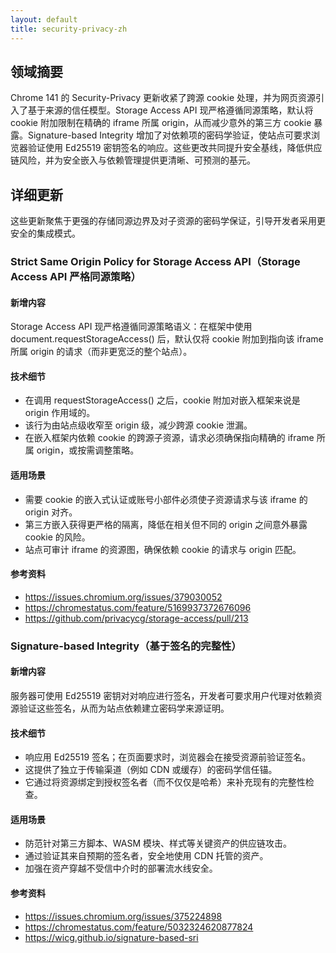 ```yaml
---
layout: default
title: security-privacy-zh
---
```


## 领域摘要

Chrome 141 的 Security-Privacy 更新收紧了跨源 cookie 处理，并为网页资源引入了基于来源的信任模型。Storage Access API 现严格遵循同源策略，默认将 cookie 附加限制在精确的 iframe 所属 origin，从而减少意外的第三方 cookie 暴露。Signature-based Integrity 增加了对依赖项的密码学验证，使站点可要求浏览器验证使用 Ed25519 密钥签名的响应。这些更改共同提升安全基线，降低供应链风险，并为安全嵌入与依赖管理提供更清晰、可预测的基元。

## 详细更新

这些更新聚焦于更强的存储同源边界及对子资源的密码学保证，引导开发者采用更安全的集成模式。

### Strict Same Origin Policy for Storage Access API（Storage Access API 严格同源策略）

#### 新增内容
Storage Access API 现严格遵循同源策略语义：在框架中使用 document.requestStorageAccess() 后，默认仅将 cookie 附加到指向该 iframe 所属 origin 的请求（而非更宽泛的整个站点）。

#### 技术细节
- 在调用 requestStorageAccess() 之后，cookie 附加对嵌入框架来说是 origin 作用域的。
- 该行为由站点级收窄至 origin 级，减少跨源 cookie 泄漏。
- 在嵌入框架内依赖 cookie 的跨源子资源，请求必须确保指向精确的 iframe 所属 origin，或按需调整策略。

#### 适用场景
- 需要 cookie 的嵌入式认证或账号小部件必须使子资源请求与该 iframe 的 origin 对齐。
- 第三方嵌入获得更严格的隔离，降低在相关但不同的 origin 之间意外暴露 cookie 的风险。
- 站点可审计 iframe 的资源图，确保依赖 cookie 的请求与 origin 匹配。

#### 参考资料
- https://issues.chromium.org/issues/379030052
- https://chromestatus.com/feature/5169937372676096
- https://github.com/privacycg/storage-access/pull/213

### Signature-based Integrity（基于签名的完整性）

#### 新增内容
服务器可使用 Ed25519 密钥对对响应进行签名，开发者可要求用户代理对依赖资源验证这些签名，从而为站点依赖建立密码学来源证明。

#### 技术细节
- 响应用 Ed25519 签名；在页面要求时，浏览器会在接受资源前验证签名。
- 这提供了独立于传输渠道（例如 CDN 或缓存）的密码学信任锚。
- 它通过将资源绑定到授权签名者（而不仅仅是哈希）来补充现有的完整性检查。

#### 适用场景
- 防范针对第三方脚本、WASM 模块、样式等关键资产的供应链攻击。
- 通过验证其来自预期的签名者，安全地使用 CDN 托管的资产。
- 加强在资产穿越不受信中介时的部署流水线安全。

#### 参考资料
- https://issues.chromium.org/issues/375224898
- https://chromestatus.com/feature/5032324620877824
- https://wicg.github.io/signature-based-sri
